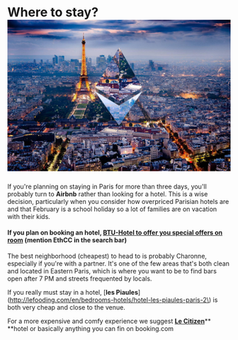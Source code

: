 # Where to stay?![](/assets/StayEthCC.jpg)

If you're planning on staying in Paris for more than three days, you'll probably turn to **Airbnb** rather than looking for a hotel. This is a wise decision, particularly when you consider how overpriced Parisian hotels are and that February is a school holiday so a lot of families are on vacation with their kids.

#### If you plan on booking an hotel, [BTU-Hotel to offer you special offers on room](http://btu-hotel.com/) \(mention EthCC in the search bar\)

The best neighborhood \(cheapest\) to head to is probably Charonne, especially if you're with a partner. It's one of the few areas that's both clean and located in Eastern Paris, which is where you want to be to find bars open after 7 PM and streets frequented by locals.

If you really must stay in a hotel, [**les Piaules**](http://lefooding.com/en/bedrooms-hotels/hotel-les-piaules-paris-2\) is both very cheap and close to the venue.

For a more expensive and comfy experience we suggest [**Le Citizen**](http://lefooding.com/en/chambres-hotels\ )** **hotel or basically anything you can fin on booking.com

